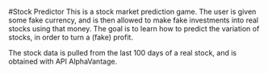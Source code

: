 #Stock Predictor
This is a stock market prediction game.
The user is given some fake currency, and is then allowed to make fake investments into real stocks using that money.
The goal is to learn how to predict the variation of stocks, in order to turn a (fake) profit.

The stock data is pulled from the last 100 days of a real stock, and is obtained with API AlphaVantage.